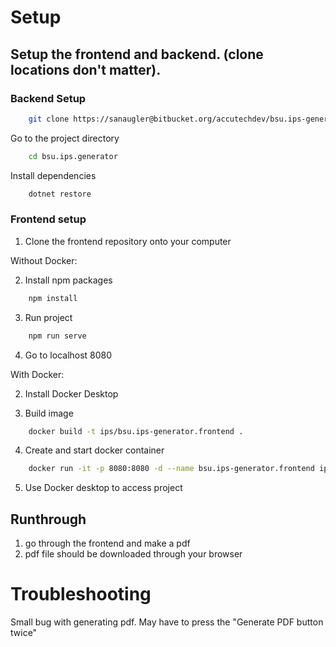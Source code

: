 # Setup

## Setup the frontend and backend. (clone locations don't matter).

### Backend Setup 
```bash
    git clone https://sanaugler@bitbucket.org/accutechdev/bsu.ips-generator.backend.git
```

Go to the project directory

```bash
    cd bsu.ips.generator
```

Install dependencies

```bash
    dotnet restore
```

### Frontend setup

1. Clone the frontend repository onto your computer

Without Docker:

2. Install npm packages
```bash
    npm install
```

3. Run project
```bash
    npm run serve
```

4. Go to localhost 8080

With Docker:

2. Install Docker Desktop

3. Build image
```bash
    docker build -t ips/bsu.ips-generator.frontend .
```

4. Create and start docker container
```bash
    docker run -it -p 8080:8080 -d --name bsu.ips-generator.frontend ips/bsu.ips-generator.frontend
```

5. Use Docker desktop to access project

## Runthrough 
1. go through the frontend and make a pdf
1. pdf file should be downloaded through your browser

# Troubleshooting

Small bug with generating pdf. May have to press the "Generate PDF button twice"

